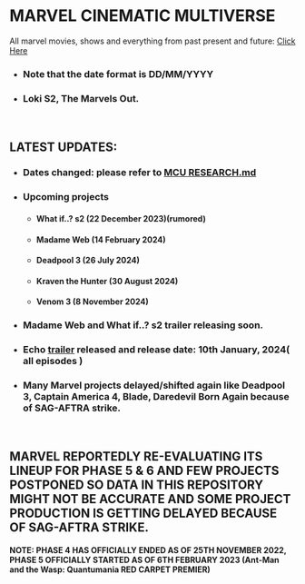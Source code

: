 # MARVEL CINEMATIC MULTIVERSE

All marvel movies, shows and everything from past present and future: [Click Here](https://github.com/gunjan1909/marvel/blob/main/MCU%20RESEARCH.md)

- ### Note that the date format is DD/MM/YYYY
- ### Loki S2, The Marvels Out.

<br/>

## LATEST UPDATES:

- ### Dates changed: please refer to [MCU RESEARCH.md](./MCU%20RESEARCH.md)
- ### Upcoming projects
  - #### What if..? s2 (22 December 2023)(rumored)
  - #### Madame Web (14 February 2024)
  - #### Deadpool 3 (26 July 2024)
  - #### Kraven the Hunter (30 August 2024)
  - #### Venom 3 (8 November 2024)
- ### Madame Web and What if..? s2 trailer releasing soon.
- ### Echo [trailer](https://youtu.be/AFUKnherhuw?feature=shared) released and release date: 10th January, 2024( all episodes )
- ### Many Marvel projects delayed/shifted again like Deadpool 3, Captain America 4, Blade, Daredevil Born Again because of SAG-AFTRA strike.

<br/>

## MARVEL REPORTEDLY RE-EVALUATING ITS LINEUP FOR PHASE 5 & 6 AND FEW PROJECTS POSTPONED SO DATA IN THIS REPOSITORY MIGHT NOT BE ACCURATE AND SOME PROJECT PRODUCTION IS GETTING DELAYED BECAUSE OF SAG-AFTRA STRIKE.

#### NOTE: PHASE 4 HAS OFFICIALLY ENDED AS OF 25TH NOVEMBER 2022, PHASE 5 OFFICIALLY STARTED AS OF 6TH FEBRUARY 2023 (Ant-Man and the Wasp: Quantumania RED CARPET PREMIER)
